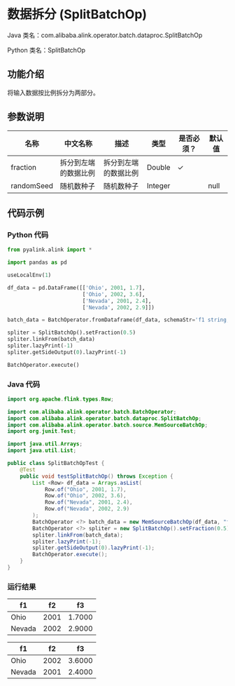 # 数据拆分 (SplitBatchOp)
Java 类名：com.alibaba.alink.operator.batch.dataproc.SplitBatchOp

Python 类名：SplitBatchOp


## 功能介绍
将输入数据按比例拆分为两部分。

## 参数说明

| 名称 | 中文名称 | 描述 | 类型 | 是否必须？ | 默认值 |
| --- | --- | --- | --- | --- | --- |
| fraction | 拆分到左端的数据比例 | 拆分到左端的数据比例 | Double | ✓ |  |
| randomSeed | 随机数种子 | 随机数种子 | Integer |  | null |



## 代码示例
### Python 代码
```python
from pyalink.alink import *

import pandas as pd

useLocalEnv(1)

df_data = pd.DataFrame([['Ohio', 2001, 1.7],
                        ['Ohio', 2002, 3.6],
                        ['Nevada', 2001, 2.4],
                        ['Nevada', 2002, 2.9]])

batch_data = BatchOperator.fromDataframe(df_data, schemaStr='f1 string, f2 bigint, f3 double')

spliter = SplitBatchOp().setFraction(0.5)
spliter.linkFrom(batch_data)
spliter.lazyPrint(-1)
spliter.getSideOutput(0).lazyPrint(-1)

BatchOperator.execute()
```

### Java 代码
```java
import org.apache.flink.types.Row;

import com.alibaba.alink.operator.batch.BatchOperator;
import com.alibaba.alink.operator.batch.dataproc.SplitBatchOp;
import com.alibaba.alink.operator.batch.source.MemSourceBatchOp;
import org.junit.Test;

import java.util.Arrays;
import java.util.List;

public class SplitBatchOpTest {
	@Test
    public void testSplitBatchOp() throws Exception {
        List <Row> df_data = Arrays.asList(
    	    Row.of("Ohio", 2001, 1.7),
    		Row.of("Ohio", 2002, 3.6),
    		Row.of("Nevada", 2001, 2.4),
    		Row.of("Nevada", 2002, 2.9)
   		);
        BatchOperator <?> batch_data = new MemSourceBatchOp(df_data, "f1 string, f2 int, f3 double");
        BatchOperator <?> spliter = new SplitBatchOp().setFraction(0.5);
        spliter.linkFrom(batch_data);
        spliter.lazyPrint(-1);
        spliter.getSideOutput(0).lazyPrint(-1);
        BatchOperator.execute();
	}
}
```

### 运行结果

f1|f2|f3
---|---|---
Ohio|2001|1.7000
Nevada|2002|2.9000

f1|f2|f3
---|---|---
Ohio|2002|3.6000
Nevada|2001|2.4000
